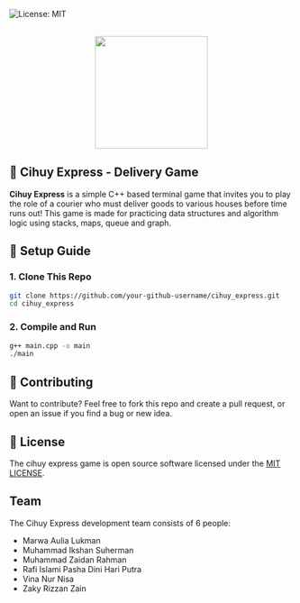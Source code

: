 ![License: MIT](https://img.shields.io/badge/License-MIT-yellow.svg)

<p align="center">
  <br />
  <picture>
    <img src="https://ik.imagekit.io/rafidhp/cihuy_express/food-delivery-cute-man-riding-motorcycles-cartoon-art-illustration.png?updatedAt=1747706676001" width="200px">
  </picture>
</p>

## 🛵 Cihuy Express - Delivery Game

**Cihuy Express** is a simple C++ based terminal game that invites you to play the role of a courier who must deliver goods to various houses before time runs out! This game is made for practicing data structures and algorithm logic using stacks, maps, queue and graph.

## 📂 Setup Guide

### 1. Clone This Repo

```bash
git clone https://github.com/your-github-username/cihuy_express.git
cd cihuy_express
```

### 2. Compile and Run

```bash
g++ main.cpp -o main
./main
```

## 🤝 Contributing

Want to contribute? Feel free to fork this repo and create a pull request, or open an issue if you find a bug or new idea.

## 📃 License

The cihuy express game is open source software licensed under the <a href="LICENSE">MIT LICENSE</a>.

## Team

The Cihuy Express development team consists of 6 people:

- Marwa Aulia Lukman
- Muhammad Ikshan Suherman
- Muhammad Zaidan Rahman
- Rafi Islami Pasha Dini Hari Putra
- Vina Nur Nisa
- Zaky Rizzan Zain
